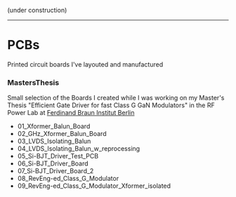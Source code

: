 (under construction)
___
# PCBs
 Printed circuit boards I've layouted and manufactured 


### MastersThesis
Small selection of the Boards I created while I was working on my Master's Thesis "Efficient Gate Driver for fast Class G GaN Modulators" in the RF Power Lab at [Ferdinand Braun Institut Berlin](https://www.fbh-berlin.com/research/iii-v-electronics/rf-power)

- 01_Xformer_Balun_Board
- 02_GHz_Xformer_Balun_Board
- 03_LVDS_Isolating_Balun
- 04_LVDS_Isolating_Balun_w_reprocessing
- 05_Si-BJT_Driver_Test_PCB
- 06_Si-BJT_Driver_Board
- 07_Si-BJT_Driver_Board_2
- 08_RevEng-ed_Class_G_Modulator
- 09_RevEng-ed_Class_G_Modulator_Xformer_isolated




